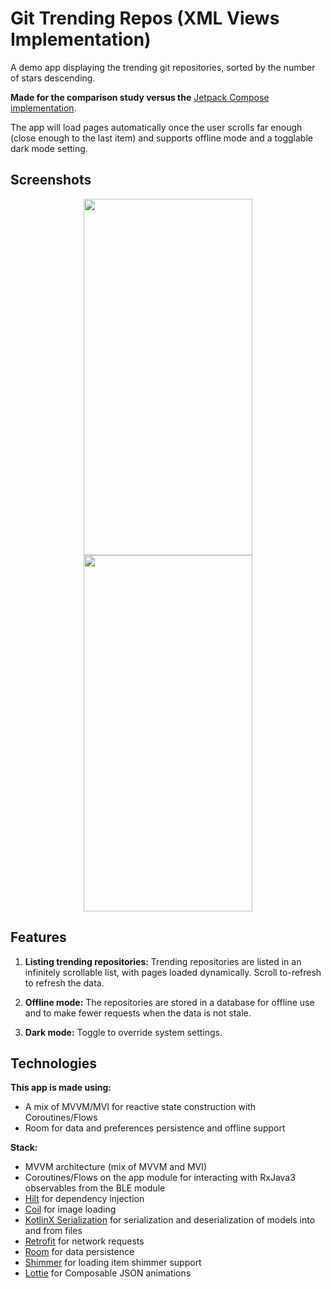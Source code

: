 # Git Trending Repos (XML Views Implementation)

A demo app displaying the trending git repositories, sorted by the number of stars descending.

**Made for the comparison study versus the** [Jetpack Compose implementation](https://github.com/oblakr24/GitTrendingCompose).

The app will load pages automatically once the user scrolls far enough (close enough to the last item) and supports offline mode and a togglable dark mode setting.

## Screenshots

<p align="center">
  <img src="https://github-production-user-asset-6210df.s3.amazonaws.com/32245831/246509676-98a682c2-5598-45ac-a712-19819afa7c57.png" width="270" height="570">
  <img src="https://github-production-user-asset-6210df.s3.amazonaws.com/32245831/246509697-038f5ad4-3d8a-444d-a702-8d6bd2f6283b.png" width="270" height="570">
</p>

## Features

1. **Listing trending repositories:** Trending repositories are listed in an infinitely scrollable list, with pages loaded dynamically. Scroll to-refresh to refresh the data.

2. **Offline mode:** The repositories are stored in a database for offline use and to make fewer requests when the data is not stale.

3. **Dark mode:** Toggle to override system settings.

## Technologies

**This app is made using:**

- A mix of MVVM/MVI for reactive state construction with Coroutines/Flows
- Room for data and preferences persistence and offline support

**Stack:**
- MVVM architecture (mix of MVVM and MVI)
- Coroutines/Flows on the app module for interacting with RxJava3 observables from the BLE module
- [Hilt](https://dagger.dev/hilt/) for dependency injection
- [Coil](https://coil-kt.github.io/coil/) for image loading
- [KotlinX Serialization](https://github.com/Kotlin/kotlinx.serialization) for serialization and deserialization of models into and from files
- [Retrofit](https://github.com/square/retrofit) for network requests
- [Room](https://developer.android.com/training/data-storage/room) for data persistence
- [Shimmer](https://facebook.github.io/shimmer-android/) for loading item shimmer support
- [Lottie](https://github.com/airbnb/lottie-android/) for Composable JSON animations
